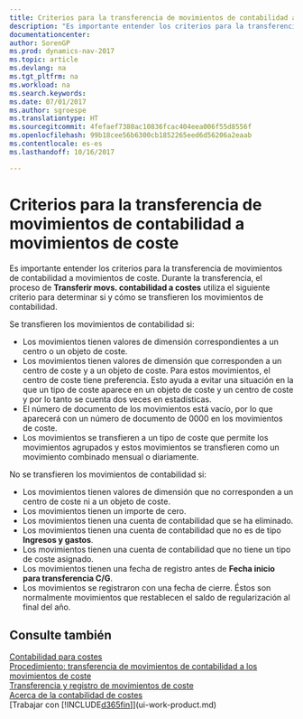 ```yaml
---
title: Criterios para la transferencia de movimientos de contabilidad a movimientos de coste
description: "Es importante entender los criterios para la transferencia de movimientos de contabilidad a movimientos de coste. Durante la transferencia, el proceso de **Transferir movs. contabilidad** a costes utiliza el siguiente criterio para determinar si y cómo se transfieren los movimientos de contabilidad."
documentationcenter: 
author: SorenGP
ms.prod: dynamics-nav-2017
ms.topic: article
ms.devlang: na
ms.tgt_pltfrm: na
ms.workload: na
ms.search.keywords: 
ms.date: 07/01/2017
ms.author: sgroespe
ms.translationtype: HT
ms.sourcegitcommit: 4fefaef7380ac10836fcac404eea006f55d8556f
ms.openlocfilehash: 99b18cee56b6300cb1852265eed6d56206a2eaab
ms.contentlocale: es-es
ms.lasthandoff: 10/16/2017

---
```

# <a name="criteria-for-transferring-general-ledger-entries-to-cost-entries"></a>Criterios para la transferencia de movimientos de contabilidad a movimientos de coste
Es importante entender los criterios para la transferencia de movimientos de contabilidad a movimientos de coste. Durante la transferencia, el proceso de **Transferir movs. contabilidad a costes** utiliza el siguiente criterio para determinar si y cómo se transfieren los movimientos de contabilidad.  

Se transfieren los movimientos de contabilidad si:  

-   Los movimientos tienen valores de dimensión correspondientes a un centro o un objeto de coste.  
-   Los movimientos tienen valores de dimensión que corresponden a un centro de coste y a un objeto de coste. Para estos movimientos, el centro de coste tiene preferencia. Esto ayuda a evitar una situación en la que un tipo de coste aparece en un objeto de coste y un centro de coste y por lo tanto se cuenta dos veces en estadísticas.  
-   El número de documento de los movimientos está vacío, por lo que aparecerá con un número de documento de 0000 en los movimientos de coste.  
-   Los movimientos se transfieren a un tipo de coste que permite los movimientos agrupados y estos movimientos se transfieren como un movimiento combinado mensual o diariamente.  

No se transfieren los movimientos de contabilidad si:  

-   Los movimientos tienen valores de dimensión que no corresponden a un centro de coste ni a un objeto de coste.  
-   Los movimientos tienen un importe de cero.  
-   Los movimientos tienen una cuenta de contabilidad que se ha eliminado.  
-   Los movimientos tienen una cuenta de contabilidad que no es de tipo **Ingresos y gastos**.  
-   Los movimientos tienen una cuenta de contabilidad que no tiene un tipo de coste asignado.  
-   Los movimientos tienen una fecha de registro antes de **Fecha inicio para transferencia C/G**.  
-   Los movimientos se registraron con una fecha de cierre. Éstos son normalmente movimientos que restablecen el saldo de regularización al final del año.  

## <a name="see-also"></a>Consulte también  
[Contabilidad para costes](finance-manage-cost-accounting.md)  
 [Procedimiento: transferencia de movimientos de contabilidad a los movimientos de coste](finance-how-to-transfer-general-ledger-entries-to-cost-entries.md)   
 [Transferencia y registro de movimientos de coste](finance-transfer-and-post-cost-entries.md)   
 [Acerca de la contabilidad de costes](finance-about-cost-accounting.md)  
 [Trabajar con [!INCLUDE[d365fin](includes/d365fin_md.md)]](ui-work-product.md)

